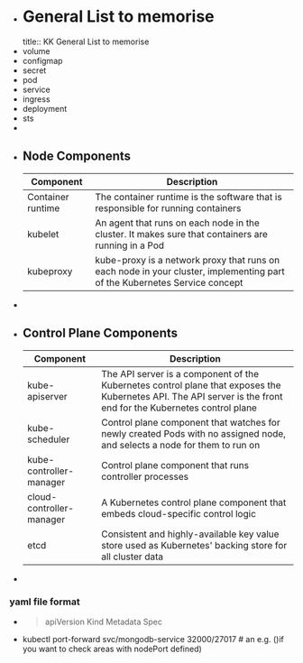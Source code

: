 - # General List to memorise
  title:: KK General List to memorise
- volume
- configmap
- secret
- pod
- service
- ingress
- deployment
- sts
-
- ## Node Components
  |Component|Description|
  |--|--|
  |Container runtime|The container runtime is the software that is responsible for running containers|
  |kubelet|An agent that runs on each node in the cluster. It makes sure that containers are running in a Pod|
  |kubeproxy|kube-proxy is a network proxy that runs on each node in your cluster, implementing part of the Kubernetes Service concept|
-
- ## Control Plane Components
  | **Component**              | **Description**                                                                                                                                                 |
  |----------------------------|---------------------------------------------------------------------------------------------------------------------------------------------------------------|
  | kube-apiserver           | The API server is a component of the Kubernetes control plane that exposes the Kubernetes API. The API server is the front end for the Kubernetes control plane |
  | kube-scheduler           | Control plane component that watches for newly created Pods with no assigned node, and selects a node for them to run on                                        |
  | kube-controller-manager  | Control plane component that runs controller processes                                                                                                          |
  | cloud-controller-manager | A Kubernetes control plane component that embeds cloud-specific control logic                                                                                   |
  | etcd                     | Consistent and highly-available key value store used as Kubernetes' backing store for all cluster data                                                          |
-
### yaml file format
- >apiVersion
  Kind
  Metadata
  Spec
- kubectl port-forward svc/mongodb-service 32000/27017  # an e.g. ()if you want to check areas with nodePort defined)